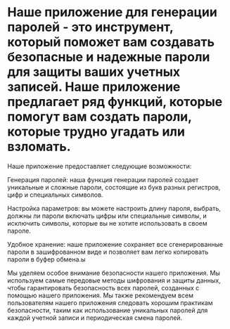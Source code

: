 # Наше приложение для генерации паролей - это инструмент, который поможет вам создавать безопасные и надежные пароли для защиты ваших учетных записей. Наше приложение предлагает ряд функций, которые помогут вам создать пароли, которые трудно угадать или взломать. #

Наше приложение предоставляет следующие возможности:

Генерация паролей: наша функция генерации паролей создает уникальные и сложные пароли, состоящие из букв разных регистров, цифр и специальных символов.

Настройка параметров: вы можете настроить длину пароля, выбрать, должны ли пароли включать цифры или специальные символы, и исключить символы, которые вы не хотите использовать в своем пароле.

Удобное хранение: наше приложение сохраняет все сгенерированные пароли в зашифрованном виде и позволяет вам легко копировать пароли в буфер обмена.ы

Мы уделяем особое внимание безопасности нашего приложения. Мы используем самые передовые методы шифрования и защиты данных, чтобы гарантировать безопасность всех паролей, созданных с помощью нашего приложения. Мы также рекомендуем всем пользователям нашего приложения следовать хорошим практикам безопасности, таким как использование уникальных паролей для каждой учетной записи и периодическая смена паролей.
